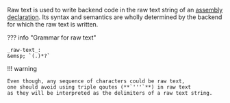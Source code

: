Raw text is used to write backend code in the raw text string of an
[assembly declaration](../statements/assembly_declaration.md).
Its syntax and semantics are wholly determined by the backend for which the raw text is written.

??? info "Grammar for raw text"

    _raw-text_:  
    &emsp; `(.)*?`

!!! warning

    Even though, any sequence of characters could be raw text,
    one should avoid using triple qoutes (**`'''`**) in raw text
    as they will be interpreted as the delimiters of a raw text string.
